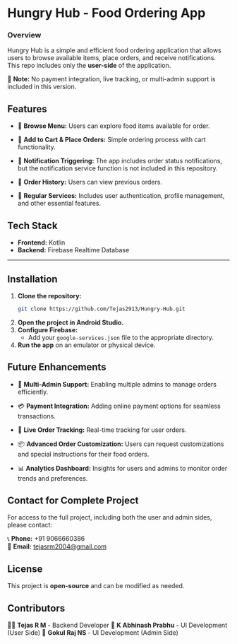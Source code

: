 # **Hungry Hub - Food Ordering App**


### Overview
Hungry Hub is a simple and efficient food ordering application that allows users to browse available items, place orders, and receive notifications. This repo includes only the **user-side** of the application. 

🚫 **Note:** No payment integration, live tracking, or multi-admin support is included in this version.


## Features
- 📜 **Browse Menu:** Users can explore food items available for order.

- 🛒 **Add to Cart & Place Orders:** Simple ordering process with cart functionality.

- 🔔 **Notification Triggering:** The app includes order status notifications, but the notification service function is not included in this repository.

- 📌 **Order History:** Users can view previous orders.

- 🔄 **Regular Services:** Includes user authentication, profile management, and other essential features.


## Tech Stack
- **Frontend:** Kotlin
- **Backend:** Firebase Realtime Database

---

## Installation
1. **Clone the repository:**
   ```sh
   git clone https://github.com/Tejas2913/Hungry-Hub.git
   ```
2. **Open the project in Android Studio.**
3. **Configure Firebase:**
   - Add your `google-services.json` file to the appropriate directory.
4. **Run the app** on an emulator or physical device.


## Future Enhancements
- 🏢 **Multi-Admin Support:** Enabling multiple admins to manage orders efficiently.

- 💳 **Payment Integration:** Adding online payment options for seamless transactions.

- 🚚 **Live Order Tracking:** Real-time tracking for user orders.

- 📦 **Advanced Order Customization:** Users can request customizations and special instructions for their food orders.

- 📊 **Analytics Dashboard:** Insights for users and admins to monitor order trends and preferences.


## Contact for Complete Project
For access to the full project, including both the user and admin sides, please contact:

📞 **Phone:** +91 9066660386  
📧 **Email:** tejasrm2004@gmail.com  


## License
This project is **open-source** and can be modified as needed.


## Contributors
👨‍💻 **Tejas R M** - Backend Developer
🎨 **K Abhinash Prabhu** - UI Development (User Side)
🔧 **Gokul Raj NS** - UI Development (Admin Side)

